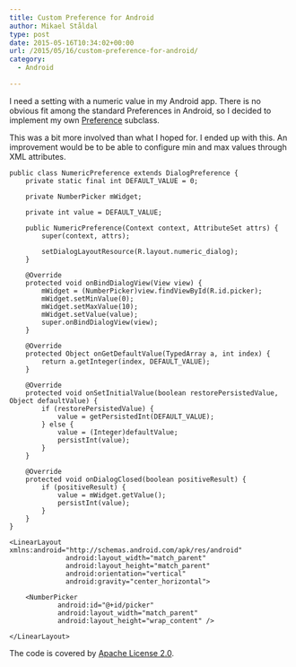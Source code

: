 ```yaml
---
title: Custom Preference for Android
author: Mikael Ståldal
type: post
date: 2015-05-16T10:34:02+00:00
url: /2015/05/16/custom-preference-for-android/
category:
  - Android

---
```

I need a setting with a numeric value in my Android app. There is no obvious fit among the standard Preferences in Android, so I decided to implement my own [Preference][1] subclass.

This was a bit more involved than what I hoped for. I ended up with this. An improvement would be to be able to configure min and max values through XML attributes.

```
public class NumericPreference extends DialogPreference {
    private static final int DEFAULT_VALUE = 0;

    private NumberPicker mWidget;

    private int value = DEFAULT_VALUE;

    public NumericPreference(Context context, AttributeSet attrs) {
        super(context, attrs);

        setDialogLayoutResource(R.layout.numeric_dialog);
    }

    @Override
    protected void onBindDialogView(View view) {
        mWidget = (NumberPicker)view.findViewById(R.id.picker);
        mWidget.setMinValue(0);
        mWidget.setMaxValue(10);
        mWidget.setValue(value);
        super.onBindDialogView(view);
    }

    @Override
    protected Object onGetDefaultValue(TypedArray a, int index) {
        return a.getInteger(index, DEFAULT_VALUE);
    }

    @Override
    protected void onSetInitialValue(boolean restorePersistedValue, Object defaultValue) {
        if (restorePersistedValue) {
            value = getPersistedInt(DEFAULT_VALUE);
        } else {
            value = (Integer)defaultValue;
            persistInt(value);
        }
    }

    @Override
    protected void onDialogClosed(boolean positiveResult) {
        if (positiveResult) {
            value = mWidget.getValue();
            persistInt(value);
        }
    }
}

```

```
<LinearLayout xmlns:android="http://schemas.android.com/apk/res/android"
              android:layout_width="match_parent"
              android:layout_height="match_parent"
              android:orientation="vertical"
              android:gravity="center_horizontal">

    <NumberPicker
            android:id="@+id/picker"
            android:layout_width="match_parent"
            android:layout_height="wrap_content" />

</LinearLayout>

```

The code is covered by [Apache License 2.0][2].

 [1]: http://developer.android.com/reference/android/preference/Preference.html
 [2]: http://www.apache.org/licenses/LICENSE-2.0